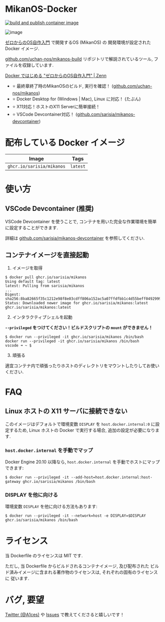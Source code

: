 # MikanOS-Docker

[![build and publish container image](https://github.com/sarisia/mikanos-docker/actions/workflows/publish-image.yml/badge.svg)](https://github.com/sarisia/mikanos-docker/actions/workflows/publish-image.yml)

![image](https://user-images.githubusercontent.com/33576079/112739400-29e73880-8faf-11eb-9f59-acca01470a62.png)

[ゼロからのOS自作入門](https://zero.osdev.jp/) で開発するOS (MikanOS) の
開発環境が設定された Docker イメージ.

[github.com/uchan-nos/mikanos-build](https://github.com/uchan-nos/mikanos-build)
リポジトリで解説されているツール, ファイルを収録しています.

[Docker ではじめる "ゼロからのOS自作入門" | Zenn](https://zenn.dev/sarisia/articles/6b57ea835344b6)

- :star: 最終章終了時のMikanOSのビルド, 実行を確認！ ([github.com/uchan-nos/mikanos](https://github.com/uchan-nos/mikanos))
- :star: Docker Desktop for (Windows | Mac), Linux に対応！ (たぶん)
- :star: X11対応！ホストのX11 Serverに簡単接続！
- :star: VSCode Devcontainer対応！ ([github.com/sarisia/mikanos-devcontainer](https://github.com/sarisia/mikanos-devcontainer))

# 配布している Docker イメージ

| Image | Tags |
| :---: | :--: |
| `ghcr.io/sarisia/mikanos` | `latest` |

# 使い方

## VSCode Devcontainer (推奨)

VSCode Devcontainer を使うことで,
コンテナを用いた完全な作業環境を簡単に設定することができます.

詳細は [github.com/sarisia/mikanos-devcontainer](https://github.com/sarisia/mikanos-devcontainer)
を参照してください.

## コンテナイメージを直接起動

1. イメージを取得

```
$ docker pull ghcr.io/sarisia/mikanos
Using default tag: latest
latest: Pulling from sarisia/mikanos
...
Digest: sha256:8ba82665f35c1212e98f8e03cdff806a152ac5a07ffdfbb1c4d55beff0492999
Status: Downloaded newer image for ghcr.io/sarisia/mikanos:latest
ghcr.io/sarisia/mikanos:latest
```

2. インタラクティブシェルを起動

**`--privileged` をつけてください！ビルドスクリプトの `mount` ができません！**

```
$ docker run --privileged -it ghcr.io/sarisia/mikanos /bin/bash
docker run --privileged -it ghcr.io/sarisia/mikanos /bin/bash
vscode ➜ ~ $ 
```

3. 頑張る

適宜コンテナ内で頑張ったりホストのディレクトリをマウントしたりしてお使いください.

# FAQ

## Linux ホストの X11 サーバに接続できない

このイメージはデフォルトで環境変数 `DISPLAY` を `host.docker.internal:0` に設定するため,
Linux ホストの Docker で実行する場合, 追加の設定が必要になります.

### `host.docker.internal` を手動でマップ

Docker Engine 20.10 以降なら, `host.docker.internal` を手動でホストにマップできます:

```
$ docker run --privileged -it --add-host=host.docker.internal:host-gateway ghcr.io/sarisia/mikanos /bin/bash
```

### DISPLAY を他に向ける

環境変数 `DISPLAY` を他に向ける方法もあります:

```
$ docker run --privileged -it --network=host -e DISPLAY=$DISPLAY ghcr.io/sarisia/mikanos /bin/bash
```

# ライセンス

当 Dockerfile のライセンスは MIT です.

ただし, 当 Dockerfile からビルドされるコンテナイメージ, 及び配布された
ビルド済みイメージに含まれる著作物のライセンスは, それぞれの固有のライセンスに
従います.

# バグ, 要望

[Twitter (@A1ces)](https://twitter.com/A1ces) や [Issues](https://github.com/sarisia/mikanos-docker/issues) で教えてくださると嬉しいです！
